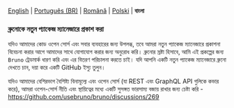 [English](/publishing.md) | [Português (BR)](docs/publishing/publishing_pt_br.md) | [Română](docs/publishing/publishing_ro.md) | [Polski](docs/publishing/publishing_pl.md) | **বাংলা**

### ব্রুনোকে নতুন প্যাকেজ ম্যানেজারে প্রকাশ করা

যদিও আমাদের কোড ওপেন সোর্স এবং সবার ব্যবহারের জন্য উপলব্ধ, তবে আমরা নতুন প্যাকেজ ম্যানেজারে প্রকাশনা বিবেচনা করার আগে আমাদের সাথে যোগাযোগ করার জন্য অনুরোধ করি। ব্রুনোর স্রষ্টা হিসাবে, আমি এই প্রকল্পের জন্য `Bruno` ট্রেডমার্ক ধারণ করি এবং এর বিতরণ পরিচালনা করতে চাই। যদি আপনি একটি নতুন প্যাকেজ ম্যানেজারে ব্রুনো দেখতে চান, দয়া করে একটি GitHub ইস্যু তুলুন।

যদিও আমাদের বেশিরভাগ বৈশিষ্ট্য বিনামূল্যে এবং ওপেন সোর্স (যা REST এবং GraphQL API গুলিকে কভার করে), আমরা ওপেন-সোর্স নীতি এবং স্থায়িত্বের মধ্যে একটি সুসঙ্গত ভারসাম্য বজায় রাখার জন্য চেষ্টা করি - https://github.com/usebruno/bruno/discussions/269

